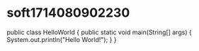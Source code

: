 # soft1714080902230

public class HelloWorld {
	public static void main(String[] args)
	{
		System.out.println("Hello World!");
	}
}

